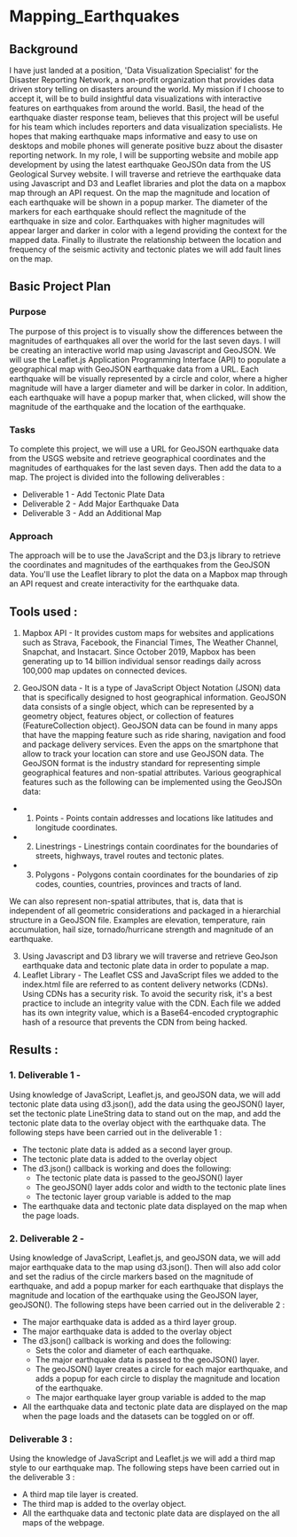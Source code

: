 # Mapping_Earthquakes

## Background 
 I have just landed at a position, 'Data Visualization Specialist' for the Disaster Reporting Network, a non-profit organization that provides data driven story telling on disasters around the world. My mission if I choose to accept it, will be to build insightful data visualizations with interactive features on earthquakes from around the world. Basil, the head of the earthquake diaster response team, believes that this project will be useful for his team which includes reporters and data visualization specialists. He hopes that making earthquake maps informative and easy to use on desktops and mobile phones will generate positive buzz about the disaster reporting network. In my role, I will be supporting website and mobile app development by using the latest earthquake GeoJSOn data from the US Geological Survey website. I will traverse and retrieve the earthquake data using Javascript and D3 and Leaflet libraries and plot the data on a mapbox map through an API request. On the map the magnitude and location of each earthquake will be shown in a popup marker. The diameter of the markers for each earthquake should reflect the magnitude of the earthquake in size and color. Earthquakes with higher magnitudes will appear larger and darker in color with a legend providing the context for the mapped data. Finally to illustrate the relationship between the location and frequency of the seismic activity and tectonic plates we will add fault lines on the map.


## Basic Project Plan

### Purpose
The purpose of this project is to visually show the differences between the magnitudes of earthquakes all over the world for the last seven days. I will be creating an interactive world map using Javascript and GeoJSON. We will use the Leaflet.js Application Programming Interface (API) to populate a geographical map with GeoJSON earthquake data from a URL. Each earthquake will be visually represented by a circle and color, where a higher magnitude will have a larger diameter and will be darker in color. In addition, each earthquake will have a popup marker that, when clicked, will show the magnitude of the earthquake and the location of the earthquake.

### Tasks
To complete this project, we will use a URL for GeoJSON earthquake data from the USGS website and retrieve geographical coordinates and the magnitudes of earthquakes for the last seven days. Then add the data to a map. The project is divided into the following deliverables :
 - Deliverable 1 - Add Tectonic Plate Data
 - Deliverable 2 - Add Major Earthquake Data
 - Deliverable 3 - Add an Additional Map

### Approach
The approach will be to use the JavaScript and the D3.js library to retrieve the coordinates and magnitudes of the earthquakes from the GeoJSON data. You'll use the Leaflet library to plot the data on a Mapbox map through an API request and create interactivity for the earthquake data.

## Tools used : 
1. Mapbox API - It provides custom maps for websites and applications such as Strava, Facebook, the Financial Times, The Weather Channel, Snapchat, and Instacart. Since October 2019, Mapbox has been generating up to 14 billion individual sensor readings daily across 100,000 map updates on connected devices.

2. GeoJSON data - It is a type of JavaScript Object Notation (JSON) data that is specifically designed to host geographical information. GeoJSON data consists of a single object, which can be represented by a geometry object, features object, or collection of features (FeatureCollection object). GeoJSON data can be found in many apps that have the mapping feature such as ride sharing, navigation and food and package delivery services. Even the apps on the smartphone that allow to track your location can store and use GeoJSON data. The GeoJSON format is the industry standard for representing simple geographical features and non-spatial attributes. Various geographical features such as the following can be implemented using the GeoJSOn data:
  - 1. Points - Points contain addresses and locations like latitudes and longitude coordinates.
  - 2. Linestrings - Linestrings contain coordinates for the boundaries of streets, highways, travel routes and tectonic plates.
  - 3. Polygons - Polygons contain coordinates for the boundaries of zip codes, counties, countries, provinces and tracts of land. 

We can also represent non-spatial attributes, that is, data that is independent of all geometric considerations and packaged in a hierarchial structure in a GeoJSON file. Examples are elevation, temperature, rain accumulation, hail size, tornado/hurricane strength and magnitude of an earthquake.

3. Using Javascript and D3 library we will traverse and retrieve GeoJson earthquake data and tectonic plate data in order to populate a map. 
4. Leaflet Library - 
The Leaflet CSS and JavaScript files we added to the index.html file are referred to as content delivery networks (CDNs). Using CDNs has a security risk. To avoid the security risk, it's a best practice to include an integrity value with the CDN. Each file we added has its own integrity value, which is a Base64-encoded cryptographic hash of a resource that prevents the CDN from being hacked.


## Results : 

### 1. Deliverable 1 -
Using knowledge of JavaScript, Leaflet.js, and geoJSON data, we will add tectonic plate data using d3.json(), add the data using the geoJSON() layer, set the tectonic plate LineString data to stand out on the map, and add the tectonic plate data to the overlay object with the earthquake data. The following steps have been carried out in the deliverable 1 :
 - The tectonic plate data is added as a second layer group.
 - The tectonic plate data is added to the overlay object 
 - The d3.json() callback is working and does the following: 
      - The tectonic plate data is passed to the geoJSON() layer
      - The geoJSON() layer adds color and width to the tectonic plate lines
      - The tectonic layer group variable is added to the map
 - The earthquake data and tectonic plate data displayed on the map when the page loads. 




### 2. Deliverable 2 - 

Using  knowledge of JavaScript, Leaflet.js, and geoJSON data, we will add major earthquake data to the map using d3.json(). Then will also add color and set the radius of the circle markers based on the magnitude of earthquake, and add a popup marker for each earthquake that displays the magnitude and location of the earthquake using the GeoJSON layer, geoJSON(). The following steps have been carried out in the deliverable 2 :
- The major earthquake data is added as a third layer group.
- The major earthquake data is added to the overlay object 
- The d3.json() callback is working and does the following: 
     - Sets the color and diameter of each earthquake.
     - The major earthquake data is passed to the geoJSON() layer.
     - The geoJSON() layer creates a circle for each major earthquake, and adds a popup for each circle to display the magnitude and location of the earthquake.
     - The major earthquake layer group variable is added to the map
- All the earthquake data and tectonic plate data are displayed on the map when the page loads and the datasets can be toggled on or off. 




### Deliverable 3 : 
Using the knowledge of JavaScript and Leaflet.js we will add a third map style to our earthquake map. The following steps have been carried out in the deliverable 3 :
- A third map tile layer is created. 
- The third map is added to the overlay object. 
- All the earthquake data and tectonic plate data are displayed on the all maps of the webpage. 
 
